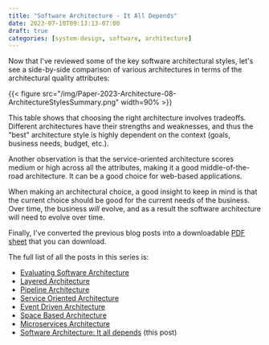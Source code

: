 ```yaml
---
title: "Software Architecture - It All Depends"
date: 2023-07-10T09:13:13-07:00
draft: true
categories: [system-design, software, architecture]
---
```


Now that I've reviewed some of the key software architectural styles, let's see a side-by-side comparison of various architectures in terms of the architectural quality attributes:

<!--more-->

{{< figure src="/img/Paper-2023-Architecture-08-ArchitectureStylesSummary.png" width=90% >}}

This table shows that choosing the right architecture involves tradeoffs. Different architectures have their strengths and weaknesses, and thus the "best" architecture style is highly dependent on the context (goals, business needs, budget, etc.).

Another observation is that the service-oriented architecture scores medium or high across all the attributes, making it a good middle-of-the-road architecture. It can be a good choice for web-based applications.

When making an architectural choice, a good insight to keep in mind is that the current choice should be good for the current needs of the business. Over time, the business *will* evolve, and as a result the software architecture will need to evolve over time.

Finally, I've converted the previous blog posts into a downloadable [PDF sheet](/data/ArchitectureStylesComparison.pdf) that you can download.


The full list of all the posts in this series is:
- [Evaluating Software Architecture](https://umairsaeed.com/evaluating-software-architecture/)
- [Layered Architecture](https://umairsaeed.com/layered-architecture/)
- [Pipeline Architecture](https://umairsaeed.com/pipeline-architecture/)
- [Service Oriented Architecture](https://umairsaeed.com/service-oriented-architecture/)
- [Event Driven Architecture](https://umairsaeed.com/event-driven-architecture/)
- [Space Based Architecture](https://umairsaeed.com/space-based-architecture/)
- [Microservices Architecture](https://umairsaeed.com/microservices-architecture/)
- [Software Architecture: It all depends](https://umairsaeed.com/software-architecture-it-depends/) (this post)



